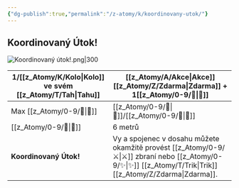 ```yaml
---
{"dg-publish":true,"permalink":"/z-atomy/k/koordinovany-utok/"}
---
```


## Koordinovaný Útok!
![Koordinovaný útok!.png|300](/img/user/z_img/Koordinovan%C3%BD%20%C3%BAtok!.png)

| 1/[[z_Atomy/K/Kolo\|Kolo]] ve svém [[z_Atomy/T/Tah\|Tahu]] | [[z_Atomy/A/Akce\|Akce]] [[z_Atomy/Z/Zdarma\|Zdarma]] + 1[[z_Atomy/0-9/🔀\|🔀]]                                                                |
| -------------------------------- | -------------------------------------------------------------------------------------------- |
| Max [[z_Atomy/0-9/🔀\|🔀]]                       | [[z_Atomy/0-9/📖\|📖]]/[[z_Atomy/0-9/🔋\|🔋]]                                                                                |
| [[z_Atomy/0-9/🫱\|🫱]]                           | 6 metrů                                                                                      |
| **Koordinovaný Útok!**           | Vy a spojenec v dosahu můžete okamžitě provést [[z_Atomy/0-9/⚔️\|⚔️]] zbraní nebo [[z_Atomy/0-9/✨\|✨]] [[z_Atomy/T/Trik\|Trik]] [[z_Atomy/Z/Zdarma\|Zdarma]]. |

